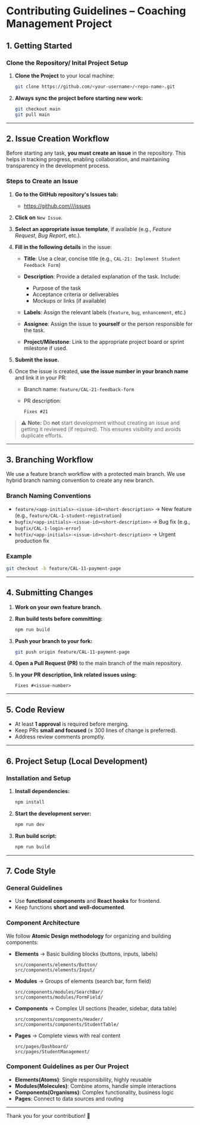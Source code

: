 # Contributing Guidelines – Coaching Management Project

## 1. Getting Started

### Clone the Repository/ Inital Project Setup

1. **Clone the Project** to your local machine:
   ```bash
   git clone https://github.com/<your-username>/<repo-name>.git
   ```

2. **Always sync the project before starting new work:**
   ```bash
   git checkout main
   git pull main
   ```

---

## 2. Issue Creation Workflow

Before starting any task, **you must create an issue** in the repository. This helps in tracking progress, enabling collaboration, and maintaining transparency in the development process.

### Steps to Create an Issue

1. **Go to the GitHub repository's Issues tab:**

   * [https://github.com/<your-username>/<repo-name>/issues](https://github.com/<your-username>/<repo-name>/issues)

2. **Click on** `New Issue`.

3. **Select an appropriate issue template**, if available (e.g., *Feature Request*, *Bug Report*, etc.).

4. **Fill in the following details** in the issue:

   * **Title**: Use a clear, concise title (e.g., `CAL-21: Implement Student Feedback Form`)
   * **Description**: Provide a detailed explanation of the task. Include:

     * Purpose of the task
     * Acceptance criteria or deliverables
     * Mockups or links (if available)
   * **Labels**: Assign the relevant labels (`feature`, `bug`, `enhancement`, etc.)
   * **Assignee**: Assign the issue to **yourself** or the person responsible for the task.
   * **Project/Milestone**: Link to the appropriate project board or sprint milestone if used.

5. **Submit the issue.**

6. Once the issue is created, **use the issue number in your branch name** and link it in your PR:

   * Branch name: `feature/CAL-21-feedback-form`
   * PR description:

     ```
     Fixes #21
     ```

> ⚠️ **Note:** Do **not** start development without creating an issue and getting it reviewed (if required). This ensures visibility and avoids duplicate efforts.


---

## 3. Branching Workflow

We use a feature branch workflow with a protected main branch. We use hybrid branch naming convention to create any new branch.

### Branch Naming Conventions

- `feature/<app-initials>-<issue-id><short-description>` → New feature (e.g., `feature/CAL-1-student-registration`)
- `bugfix/<app-initials>-<issue-id><short-description>` → Bug fix (e.g., `bugfix/CAL-1-login-error`)
- `hotfix/<app-initials>-<issue-id><short-description>` → Urgent production fix

### Example
```bash
git checkout -b feature/CAL-11-payment-page
```

---

## 4. Submitting Changes

1. **Work on your own feature branch.**

2. **Run build tests before committing:**
   ```bash
   npm run build
   ```

3. **Push your branch to your fork:**
   ```bash
   git push origin feature/CAL-11-payment-page
   ```

4. **Open a Pull Request (PR)** to the main branch of the main repository.

5. **In your PR description, link related issues using:**
   ```
   Fixes #<issue-number>
   ```

---

## 5. Code Review

- At least **1 approval** is required before merging.
- Keep PRs **small and focused** (≤ 300 lines of change is preferred).
- Address review comments promptly.

---

## 6. Project Setup (Local Development)

### Installation and Setup

1. **Install dependencies:**
   ```bash
   npm install
   ```

2. **Start the development server:**
   ```bash
   npm run dev
   ```

3. **Run build script:**
   ```bash
   npm run build
   ```

---

## 7. Code Style

### General Guidelines
- Use **functional components** and **React hooks** for frontend.
- Keep functions **short and well-documented**.

### Component Architecture
We follow **Atomic Design methodology** for organizing and building components:

- **Elements** → Basic building blocks (buttons, inputs, labels)
  ```
  src/components/elements/Button/
  src/components/elements/Input/
  ```

- **Modules** → Groups of elements (search bar, form field)
  ```
  src/components/modules/SearchBar/
  src/components/modules/FormField/
  ```

- **Components** → Complex UI sections (header, sidebar, data table)
  ```
  src/components/components/Header/
  src/components/components/StudentTable/
  ```

- **Pages** → Complete views with real content
  ```
  src/pages/Dashboard/
  src/pages/StudentManagement/
  ```


### Component Guidelines as per Our Project
- **Elements(Atoms)**: Single responsibility, highly reusable
- **Modules(Molecules)**: Combine atoms, handle simple interactions
- **Components(Organisms)**: Complex functionality, business logic
- **Pages**: Connect to data sources and routing

---

Thank you for your contribution! 🎉
